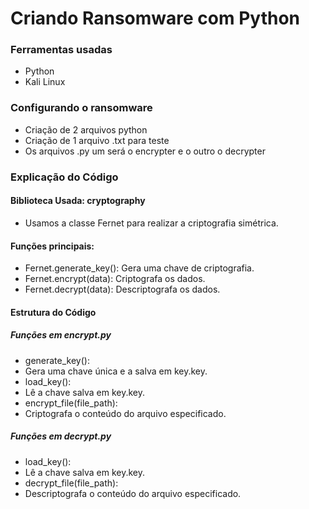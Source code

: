 # Criando Ransomware com Python

### Ferramentas usadas
* Python
* Kali Linux

### Configurando o ransomware
* Criação de 2 arquivos python
* Criação de 1 arquivo .txt para teste
* Os arquivos .py um será o encrypter e o outro o decrypter

### Explicação do Código

#### Biblioteca Usada: cryptography
* Usamos a classe Fernet para realizar a criptografia simétrica.

#### Funções principais:
* Fernet.generate_key(): Gera uma chave de criptografia.
* Fernet.encrypt(data): Criptografa os dados.
* Fernet.decrypt(data): Descriptografa os dados.

#### Estrutura do Código
##### Funções em encrypt.py
* generate_key():
* Gera uma chave única e a salva em key.key.
* load_key():
* Lê a chave salva em key.key.
* encrypt_file(file_path):
* Criptografa o conteúdo do arquivo especificado.

##### Funções em decrypt.py
* load_key():
* Lê a chave salva em key.key.
* decrypt_file(file_path):
* Descriptografa o conteúdo do arquivo especificado.
